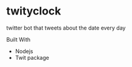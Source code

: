 # twityclock


twitter bot that tweets about the date every day


Built With

- Nodejs
- Twit package

